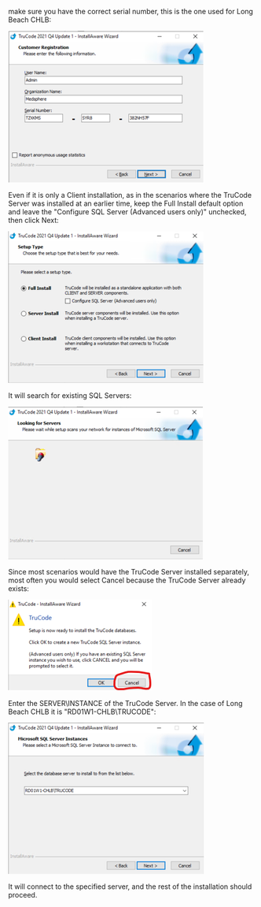 make sure you have the correct serial number, this is the one used for Long Beach CHLB:

![image.png](/.attachments/image-b8e8599e-d0c4-4fc0-9dd9-fc23bc148ff4.png)

Even if it is only a Client installation, as in the scenarios where the TruCode Server was installed at an earlier time, keep the Full Install default option and leave the "Configure SQL Server (Advanced users only)" unchecked, then click Next:

![image.png](/.attachments/image-627333c3-2509-4ebf-a6e1-9697fb062d40.png)

It will search for existing SQL Servers:

![image.png](/.attachments/image-2bf29f65-1465-41e7-a337-cc512251f2af.png)

Since most scenarios would have the TruCode Server installed separately, most often you would select Cancel because the TruCode Server already exists:

![image.png](/.attachments/image-e0d58080-5bde-4541-9bb8-7ecc16f5277e.png)

Enter the SERVER\INSTANCE of the TruCode Server. In the case of Long Beach CHLB it is "RD01W1-CHLB\TRUCODE":

![image.png](/.attachments/image-3eae4442-0f36-492b-beff-ef411fb531ee.png)

It will connect to the specified server, and the rest of the installation should proceed.
